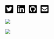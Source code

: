 <a href="https://twitter.com/brackendev"><img height="30" src="https://github.com/brackendev/brackendev/blob/main/images/twitter-square-brands.svg"></a>&nbsp;&nbsp;
<a href="https://linkedin.com/in/brackenspencer/"><img height="30" src="https://github.com/brackendev/brackendev/blob/main/images/linkedin-brands.svg"></a>&nbsp;&nbsp;
<a href="https://github.com/brackendev"><img height="30" src="https://github.com/brackendev/brackendev/blob/main/images/github-square-brands.svg"></a>&nbsp;&nbsp;
<a href="mailto:me@bracken.dev"><img height="30" src="https://github.com/brackendev/brackendev/blob/main/images/envelope-square-solid.svg"></a>&nbsp;&nbsp;

![](https://github-readme-stats.vercel.app/api?username=brackendev&count_private=true&show_icons=true&hide=contribs,prs,issues)

[![](https://github-readme-stats.vercel.app/api/top-langs/?username=brackendev&hide=smalltalk,common%20lisp,self,hy&langs_count=99&layout=compact)](https://github.com/anuraghazra/github-readme-stats)

